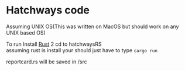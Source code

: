 # Hatchways code

Assuming UNIX OS(This was written on MacOS but should work on any UNIX based OS)

To run Install [Rust][1]
2 cd to hatchwaysRS   
assuming rust is install your should just have to type `cargo run`

reportcard.rs will be saved in /src

[1]: https://www.rust-lang.org